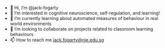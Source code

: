 - 👋 Hi, I’m @jack-fogarty
- 👀 I’m interested in cognitive neuroscience, self-regulation, and learning!
- 🌱 I’m currently learning about automated measures of behaviour in real world environments
- 💞️ I’m looking to collaborate on projects related to classroom learning behaviours
- 📫 How to reach me jack.fogarty@nie.edu.sg

<!---
jack-fogarty/jack-fogarty is a ✨ special ✨ repository because its `README.md` (this file) appears on your GitHub profile.
You can click the Preview link to take a look at your changes.
--->
